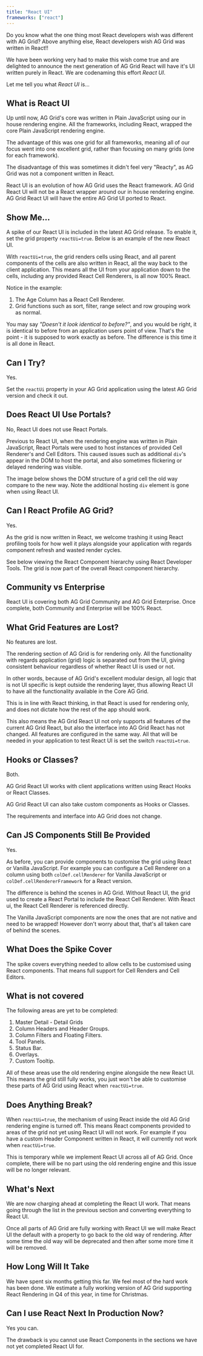```yaml
---
title: "React UI"
frameworks: ["react"]
---
```


Do you know what the one thing most React developers wish was different with AG Grid? Above anything else, React developers wish AG Grid was written in React!!

We have been working very had to make this wish come true and are delighted to announce the next generation of AG Grid React will have it's UI written purely in React. We are codenaming this effort *React UI*.

Let me tell you what *React UI* is...


## What is React UI

Up until now, AG Grid's core was written in Plain JavaScript using our in house rendering engine. All the frameworks,
including React, wrapped the core Plain JavaScript rendering engine.

The advantage of this was one grid for all frameworks, meaning all of our focus went into one excellent grid, rather than focusing on many grids (one for each framework).

The disadvantage of this was sometimes it didn't feel very "Reacty", as AG Grid was not a component written in React.

React UI is an evolution of how AG Grid uses the React framework. AG Grid React UI will not be a React wrapper around
our in house rendering engine. AG Grid React UI will have the entire AG Grid UI ported to React.

<image-caption src="reactui/resources/before-vs-after.svg" alt="AG Grid React UI Explained" centered="true"></image-caption>

## Show Me...

A spike of our React UI is included in the latest AG Grid release. To enable it, set the grid property `reactUi=true`. Below is an example of the new React UI.

With `reactUi=true`, the grid renders cells using React, and all parent components of the cells are also written in React, all the way back to the client application. This means all the UI from your application down to the cells, including any provided React Cell Renderers, is all now 100% React.

<grid-example title='React UI' name='react-ui' type='react' options=' { "enterprise": true, "showImportsDropdown": false }'></grid-example>

Notice in the example:
1. The Age Column has a React Cell Renderer.
2. Grid functions such as sort, filter, range select and row grouping work as normal.

You may say _"Doesn't it look identical to before?"_, and you would be right, it is identical to before from an application users point of view. That's the point - it is supposed to work exactly as before. The difference is this time it is all done in React.

## Can I Try?

Yes.

Set the `reactUi` property in your AG Grid application using the latest AG Grid version and check it out.

## Does React UI Use Portals?

No, React UI does not use React Portals.

Previous to React UI, when the rendering engine was written in Plain JavaScript, React Portals were used to host instances of provided Cell Renderer's and Cell Editors. This caused issues such as additional `div`'s appear in the DOM to host the portal, and also sometimes flickering or delayed rendering was visible.

The image below shows the DOM structure of a grid cell the old way compare to the new way. Note the additional hosting
`div` element is gone when using React UI.

<image-caption src="reactui/resources/no-portals.png" alt="React UI - No Portals" centered="true"></image-caption>

## Can I React Profile AG Grid?

Yes.

As the grid is now written in React, we welcome trashing it using React profiling tools for how well it plays alongside your application with regards component refresh and wasted render cycles.

See below viewing the React Component hierarchy using React Developer Tools. The grid is now part of the overall React component hierarchy.

<image-caption src="reactui/resources/react-dev-tools.png" alt="React Developer Tools" centered="true"></image-caption>

## Community vs Enterprise

React UI is covering both AG Grid Community and AG Grid Enterprise. Once complete, both Community and Enterprise
will be 100% React.

## What Grid Features are Lost?

No features are lost.

The rendering section of AG Grid is for rendering only. All the functionality with regards application (grid) logic is separated out from the UI, giving consistent behaviour regardless of whether React UI is used or not.

In other words, because of AG Grid's excellent modular design, all logic that is not UI specific is kept outside the rendering layer, thus allowing React UI to have all the functionality available in the Core AG Grid.

This is in line with React thinking, in that React is used for rendering only, and does not dictate how the rest of the app should work.

This also means the AG Grid React UI not only supports all features of the current AG Grid React, but also the interface into AG Grid React has not changed. All features are configured in the same way. All that will be needed in your application to test React UI is set the switch `reactUi=true`.

## Hooks or Classes?

Both.

AG Grid React UI works with client applications written using React Hooks or React Classes.

AG Grid React UI can also take custom components as Hooks or Classes.

The requirements and interface into AG Grid does not change.

## Can JS Components Still Be Provided

Yes.

As before, you can provide components to customise the grid using React or Vanilla JavaScript. For example you can configure a Cell Renderer on a column using both `colDef.cellRenderer` for Vanilla JavaScript or `colDef.cellRendererFramework` for a React version.

The difference is behind the scenes in AG Grid. Without React UI, the grid used to create a React Portal to include the React Cell Renderer. With React ui, the React Cell Renderer is referenced directly.

The Vanilla JavaScript components are now the ones that are not native and need to be wrapped! However don't worry about that, that's all taken care of behind the scenes.

## What Does the Spike Cover

The spike covers everything needed to allow cells to be customised using React components. That means full support for Cell Renders and Cell Editors.

## What is not covered

The following areas are yet to be completed:
1. Master Detail - Detail Grids
1. Column Headers and Header Groups.
1. Column Filters and Floating Filters.
1. Tool Panels.
1. Status Bar.
1. Overlays.
1. Custom Tooltip.

All of these areas use the old rendering engine alongside the new React UI. This means the grid still fully works, you just won't be able to customise these parts of AG Grid using React when `reactUi=true`.

## Does Anything Break?

When `reactUi=true`, the mechanism of using React inside the old AG Grid rendering engine is turned off. This means React components provided to areas of the grid not yet using React UI will not work. For example if you have a custom Header Component written in React, it will currently not work when `reactUi=true`.

This is temporary while we implement React UI across all of AG Grid. Once complete, there will be no part using the old rendering engine and this issue will be no longer relevant.

## What's Next

We are now charging ahead at completing the React UI work. That means going through the list in the previous section and converting everything to React UI.

Once all parts of AG Grid are fully working with React UI we will make React UI the default with a property to go back to the old way of rendering. After some time the old way will be deprecated and then after some more time it will be removed.


## How Long Will It Take

We have spent six months getting this far. We feel most of the hard work has been done. We estimate a fully working version of AG Grid supporting React Rendering in Q4 of this year, in time for Christmas.

## Can I use React Next In Production Now?

Yes you can.

The drawback is you cannot use React Components in the sections we have not yet completed React UI for.

